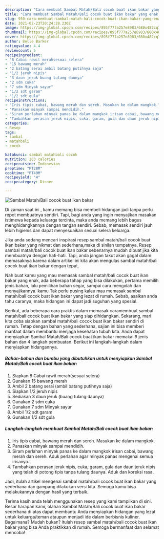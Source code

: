 ```yaml
---
description: "Cara membuat Sambal Matah/Bali cocok buat ikan bakar yang enak Untuk Jualan"
title: "Cara membuat Sambal Matah/Bali cocok buat ikan bakar yang enak Untuk Jualan"
slug: 950-cara-membuat-sambal-matah-bali-cocok-buat-ikan-bakar-yang-enak-untuk-jualan
date: 2021-02-23T20:24:28.230Z
image: https://img-global.cpcdn.com/recipes/895f777a257e8983/680x482cq70/sambal-matahbali-cocok-buat-ikan-bakar-foto-resep-utama.jpg
thumbnail: https://img-global.cpcdn.com/recipes/895f777a257e8983/680x482cq70/sambal-matahbali-cocok-buat-ikan-bakar-foto-resep-utama.jpg
cover: https://img-global.cpcdn.com/recipes/895f777a257e8983/680x482cq70/sambal-matahbali-cocok-buat-ikan-bakar-foto-resep-utama.jpg
author: Belle Barker
ratingvalue: 4.4
reviewcount: 5
recipeingredient:
- "8 Cabai rawit merahsesuai selera"
- "15 bawang merah"
- "2 batang serai ambil batang putihnya saja"
- "1/2 jeruh nipis"
- "3 daun jeruk buang tulang daunya"
- "2 sdm cuka"
- "7 sdm Minyak sayur"
- "1/2 sdt garam"
- "1/2 sdt gula"
recipeinstructions:
- "Iris tipis cabai, bawang merah dan sereh. Masukan ke dalam mangkok."
- "Panaskan minyak sampai mendidih."
- "Siram perlahan minyak panas ke dalam mangkok irisan cabai, bawang merah dan sereh. Aduk perlahan agar minyak panas mengenai semua irisanya."
- "Tambahkan perasan jeruk nipis, cuka, garam, gula dan daun jeruk nipis yang telah di potong tipis tanpa tulang daunya. Aduk dan koreksi rasa."
categories:
- Resep
tags:
- sambal
- matahbali
- cocok

katakunci: sambal matahbali cocok 
nutrition: 283 calories
recipecuisine: Indonesian
preptime: "PT28M"
cooktime: "PT49M"
recipeyield: "4"
recipecategory: Dinner

---
```



![Sambal Matah/Bali cocok buat ikan bakar](https://img-global.cpcdn.com/recipes/895f777a257e8983/680x482cq70/sambal-matahbali-cocok-buat-ikan-bakar-foto-resep-utama.jpg)

Di zaman  saat ini , kamu memang bisa membeli hidangan jadi tanpa perlu repot membuatnya sendiri. Tapi, bagi anda yang ingin menyajikan masakan istimewa kepada keluarga tercinta, maka anda memang lebih bagus menghidangkannya dengan tangan sendiri. Sebab, memasak sendiri jauh lebih higienis dan dapat menyesuaikan sesuai selera keluarga.

Jika anda sedang mencari inspirasi resep sambal matah/bali cocok buat ikan bakar yang nikmat dan sederhana,maka di sinilah tempatnya. Resep sambal matah/bali cocok buat ikan bakar  sebenarnya mudah dibuat jika kita membuatnya dengan hati-hati. Tapi, anda jangan takut akan gagal dalam memasaknya 
karena dalam artikel ini kita akan mengulas sambal matah/bali cocok buat ikan bakar dengan tepat.  



Nah buat kamu yang mau memasak sambal matah/bali cocok buat ikan bakar yang enak, ada beberapa tahap yang bisa dilakukan, pertama memilih jenis bahan, lalu pemilihan bahan segar, sampai cara mengolah dan menyajikannya. kamu Tak perlu pusing kalau mau memasak sambal matah/bali cocok buat ikan bakar yang lezat di rumah. Sebab, asalkan anda  tahu caranya, maka hidangan ini dapat jadi suguhan yang spesial.

Berikut, ada beberapa cara praktis  dalam memasak caramembuat sambal matah/bali cocok buat ikan bakar yang siap dihidangkan. Sekarang, mari kita coba siapkan sambal matah/bali cocok buat ikan bakar sendiri di rumah. Tetap dengan bahan yang sederhana, sajian ini bisa memberi manfaat dalam membantu menjaga kesehatan tubuh kita. Anda dapat menyiapkan Sambal Matah/Bali cocok buat ikan bakar memakai 9 jenis bahan dan 4 langkah pembuatan. Berikut ini langkah-langkah dalam menyiapkan hidangannya.

<!--inarticleads1-->

##### Bahan-bahan dan bumbu yang dibutuhkan untuk menyiapkan Sambal Matah/Bali cocok buat ikan bakar:

1. Siapkan 8 Cabai rawit merah(sesuai selera)
1. Gunakan 15 bawang merah
1. Ambil 2 batang serai (ambil batang putihnya saja)
1. Siapkan 1/2 jeruh nipis
1. Sediakan 3 daun jeruk (buang tulang daunya)
1. Gunakan 2 sdm cuka
1. Gunakan 7 sdm Minyak sayur
1. Ambil 1/2 sdt garam
1. Gunakan 1/2 sdt gula




<!--inarticleads2-->

##### Langkah-langkah membuat Sambal Matah/Bali cocok buat ikan bakar:

1. Iris tipis cabai, bawang merah dan sereh. Masukan ke dalam mangkok.
1. Panaskan minyak sampai mendidih.
1. Siram perlahan minyak panas ke dalam mangkok irisan cabai, bawang merah dan sereh. Aduk perlahan agar minyak panas mengenai semua irisanya.
1. Tambahkan perasan jeruk nipis, cuka, garam, gula dan daun jeruk nipis yang telah di potong tipis tanpa tulang daunya. Aduk dan koreksi rasa.




Jadi, itulah artikel mengenai  sambal matah/bali cocok buat ikan bakar  yang sederhana dan gampang dilakukan versi kita. Semoga kamu bisa melakukannya dengan hasil yang terbaik. 

Terima kasih anda telah menggunakan resep yang kami tampilkan di sini. Besar harapan kami, olahan  Sambal Matah/Bali cocok buat ikan bakar sederhana di atas dapat membantu Anda menyiapkan hidangan yang lezat untuk keluarga/teman ataupun menjadi ide dalam berbisnis kuliner. Bagaimana? Mudah bukan? Itulah resep sambal matah/bali cocok buat ikan bakar yang bisa Anda praktikkan di rumah. Semoga bermanfaat dan selamat mencoba!

